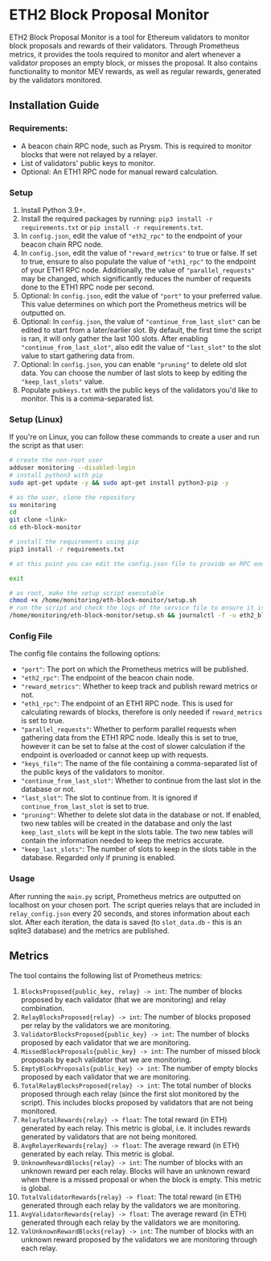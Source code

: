 # ETH2 Block Proposal Monitor
ETH2 Block Proposal Monitor is a tool for Ethereum validators to monitor block proposals and rewards of their validators. Through Prometheus metrics, it provides the tools required to monitor and alert whenever a validator proposes an empty block, or misses the proposal. It also contains functionality to monitor MEV rewards, as well as regular rewards, generated by the validators monitored.


## Installation Guide

### Requirements:
- A beacon chain RPC node, such as Prysm. This is required to monitor blocks that were not relayed by a relayer.
- List of validators' public keys to monitor.
- Optional: An ETH1 RPC node for manual reward calculation.

### Setup
1. Install Python 3.9+.
2. Install the required packages by running: `pip3 install -r requirements.txt` or `pip install -r requirements.txt`.
3. In `config.json`, edit the value of `"eth2_rpc"` to the endpoint of your beacon chain RPC node.
4. In `config.json`, edit the value of `"reward_metrics"` to true or false. If set to true, ensure to also populate the value of `"eth1_rpc"` to the endpoint of your ETH1 RPC node. Additionally, the value of `"parallel_requests"` may be changed, which significantly reduces the number of requests done to the ETH1 RPC node per second.
5. Optional: In `config.json`, edit the value of `"port"` to your preferred value. This value determines on which port the Prometheus metrics will be outputted on.
6. Optional: In `config.json`, the value of `"continue_from_last_slot"` can be edited to start from a later/earlier slot. By default, the first time the script is ran, it will only gather the last 100 slots. After enabling `"continue_from_last_slot"`, also edit the value of `"last_slot"` to the slot value to start gathering data from.
7. Optional: In `config.json`, you can enable `"pruning"` to delete old slot data. You can choose the number of last slots to keep by editing the `"keep_last_slots"` value.
8. Populate `pubkeys.txt` with the public keys of the validators you'd like to monitor. This is a comma-separated list.

### Setup (Linux)
If you're on Linux, you can follow these commands to create a user and run the script as that user:
```bash
# create the non-root user
adduser monitoring --disabled-login
# install python3 with pip
sudo apt-get update -y && sudo apt-get install python3-pip -y

# as the user, clone the repository
su monitoring
cd
git clone <link>
cd eth-block-monitor

# install the requirements using pip
pip3 install -r requirements.txt

# at this point you can edit the config.json file to provide an RPC endpoint etc (see Setup above)

exit

# as root, make the setup script executable
chmod +x /home/monitoring/eth-block-monitor/setup.sh
# run the script and check the logs of the service file to ensure it is working fine
/home/monitoring/eth-block-monitor/setup.sh && journalctl -f -u eth2_block_monitoring
```

### Config File
The config file contains the following options:
- `"port"`: The port on which the Prometheus metrics will be published.
- `"eth2_rpc"`: The endpoint of the beacon chain node.
- `"reward_metrics"`: Whether to keep track and publish reward metrics or not.
- `"eth1_rpc"`: The endpoint of an ETH1 RPC node. This is used for calculating rewards of blocks, therefore is only needed if `reward_metrics` is set to true.
- `"parallel_requests"`: Whether to perform parallel requests when gathering data from the ETH1 RPC node. Ideally this is set to true, however it can be set to false at the cost of slower calculation if the endpoint is overloaded or cannot keep up with requests.
- `"keys_file"`: The name of the file containing a comma-separated list of the public keys of the validators to monitor.
- `"continue_from_last_slot"`: Whether to continue from the last slot in the database or not.
- `"last_slot"`: The slot to continue from. It is ignored if `continue_from_last_slot` is set to true.
- `"pruning"`: Whether to delete slot data in the database or not. If enabled, two new tables will be created in the database and only the last `keep_last_slots` will be kept in the slots table. The two new tables will contain the information needed to keep the metrics accurate.
- `"keep_last_slots"`: The number of slots to keep in the slots table in the database. Regarded only if pruning is enabled.

### Usage
After running the `main.py` script, Prometheus metrics are outputted on localhost on your chosen port. The script queries relays that are included in `relay_config.json` every 20 seconds, and stores information about each slot. After each iteration, the data is saved (to `slot_data.db` - this is an sqlite3 database) and the metrics are published.

## Metrics
The tool contains the following list of Prometheus metrics:
1. `BlocksProposed{public_key, relay} -> int`: The number of blocks proposed by each validator (that we are monitoring) and relay combination.
2. `RelayBlocksProposed{relay} -> int`: The number of blocks proposed per relay by the validators we are monitoring.
3. `ValidatorBlocksProposed{public_key} -> int`: The number of blocks proposed by each validator that we are monitoring.
4. `MissedBlockProposals{public_key} -> int`: The number of missed block proposals by each validator that we are monitoring.
5. `EmptyBlockProposals{public_key} -> int`: The number of empty blocks proposed by each validator that we are monitoring.
6. `TotalRelayBlocksProposed{relay} -> int`: The total number of blocks proposed through each relay (since the first slot monitored by the script). This includes blocks proposed by validators that are not being monitored.
7. `RelayTotalRewards{relay} -> float`: The total reward (in ETH) generated by each relay. This metric is global, i.e. it includes rewards generated by validators that are not being monitored.
8. `AvgRelayerRewards{relay} -> float`: The average reward (in ETH) generated by each relay. This metric is global.
9. `UnknownRewardBlocks{relay} -> int`: The number of blocks with an unknown reward per each relay. Blocks will have an unknown reward when there is a missed proposal or when the block is empty. This metric is global.
10. `TotalValidatorRewards{relay} -> float`: The total reward (in ETH) generated through each relay by the validators we are monitoring.
11. `AvgValidatorRewards{relay} -> float`: The average reward (in ETH) generated through each relay by the validators we are monitoring.
12. `ValUnknownRewardBlocks{relay} -> int`: The number of blocks with an unknown reward proposed by the validators we are monitoring through each relay.